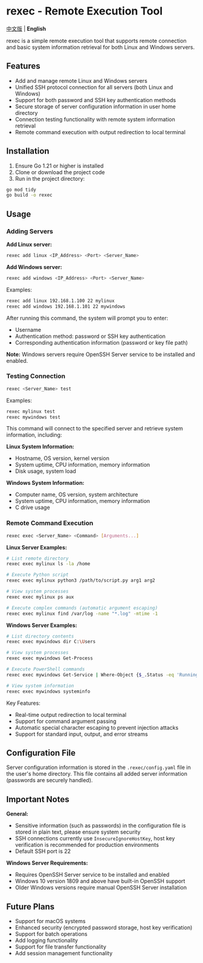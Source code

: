 # rexec - Remote Execution Tool

[中文版](README.md) | **English**

rexec is a simple remote execution tool that supports remote connection and basic system information retrieval for both Linux and Windows servers.

## Features

- Add and manage remote Linux and Windows servers
- Unified SSH protocol connection for all servers (both Linux and Windows)
- Support for both password and SSH key authentication methods
- Secure storage of server configuration information in user home directory
- Connection testing functionality with remote system information retrieval
- Remote command execution with output redirection to local terminal

## Installation

1. Ensure Go 1.21 or higher is installed
2. Clone or download the project code
3. Run in the project directory:

```bash
go mod tidy
go build -o rexec
```

## Usage

### Adding Servers

**Add Linux server:**
```bash
rexec add linux <IP_Address> <Port> <Server_Name>
```

**Add Windows server:**
```bash
rexec add windows <IP_Address> <Port> <Server_Name>
```

Examples:
```bash
rexec add linux 192.168.1.100 22 mylinux
rexec add windows 192.168.1.101 22 mywindows
```

After running this command, the system will prompt you to enter:
- Username
- Authentication method: password or SSH key authentication
- Corresponding authentication information (password or key file path)

**Note:** Windows servers require OpenSSH Server service to be installed and enabled.

### Testing Connection

```bash
rexec <Server_Name> test
```

Examples:
```bash
rexec mylinux test
rexec mywindows test
```

This command will connect to the specified server and retrieve system information, including:

**Linux System Information:**
- Hostname, OS version, kernel version
- System uptime, CPU information, memory information
- Disk usage, system load

**Windows System Information:**
- Computer name, OS version, system architecture
- System uptime, CPU information, memory information
- C drive usage

### Remote Command Execution

```bash
rexec exec <Server_Name> <Command> [Arguments...]
```

**Linux Server Examples:**
```bash
# List remote directory
rexec exec mylinux ls -la /home

# Execute Python script
rexec exec mylinux python3 /path/to/script.py arg1 arg2

# View system processes
rexec exec mylinux ps aux

# Execute complex commands (automatic argument escaping)
rexec exec mylinux find /var/log -name "*.log" -mtime -1
```

**Windows Server Examples:**
```bash
# List directory contents
rexec exec mywindows dir C:\Users

# View system processes
rexec exec mywindows Get-Process

# Execute PowerShell commands
rexec exec mywindows Get-Service | Where-Object {$_.Status -eq 'Running'}

# View system information
rexec exec mywindows systeminfo
```

Key Features:
- Real-time output redirection to local terminal
- Support for command argument passing
- Automatic special character escaping to prevent injection attacks
- Support for standard input, output, and error streams

## Configuration File

Server configuration information is stored in the `.rexec/config.yaml` file in the user's home directory. This file contains all added server information (passwords are securely handled).

## Important Notes

**General:**
- Sensitive information (such as passwords) in the configuration file is stored in plain text, please ensure system security
- SSH connections currently use `InsecureIgnoreHostKey`, host key verification is recommended for production environments
- Default SSH port is 22

**Windows Server Requirements:**
- Requires OpenSSH Server service to be installed and enabled
- Windows 10 version 1809 and above have built-in OpenSSH support
- Older Windows versions require manual OpenSSH Server installation

## Future Plans

- Support for macOS systems
- Enhanced security (encrypted password storage, host key verification)
- Support for batch operations
- Add logging functionality
- Support for file transfer functionality
- Add session management functionality
